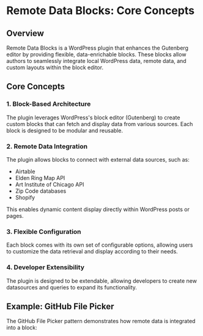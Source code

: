 # Remote Data Blocks: Core Concepts

## Overview

Remote Data Blocks is a WordPress plugin that enhances the Gutenberg editor by providing flexible, data-enrichable blocks. These blocks allow authors to seamlessly integrate local WordPress data, remote data, and custom layouts within the block editor.

## Core Concepts

### 1. Block-Based Architecture

The plugin leverages WordPress's block editor (Gutenberg) to create custom blocks that can fetch and display data from various sources. Each block is designed to be modular and reusable.

### 2. Remote Data Integration

The plugin allows blocks to connect with external data sources, such as:

- Airtable
- Elden Ring Map API
- Art Institute of Chicago API
- Zip Code databases
- Shopify

This enables dynamic content display directly within WordPress posts or pages.

### 3. Flexible Configuration

Each block comes with its own set of configurable options, allowing users to customize the data retrieval and display according to their needs.

### 4. Developer Extensibility

The plugin is designed to be extendable, allowing developers to create new datasources and queries to expand its functionality.

## Example: GitHub File Picker

The GitHub File Picker pattern demonstrates how remote data is integrated into a block:

